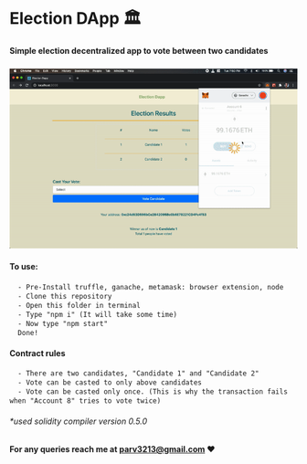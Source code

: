 # Election DApp 🏛

#### Simple election decentralized app to vote between two candidates

### ![GIF](Election-gif.gif)

#### To use:

      - Pre-Install truffle, ganache, metamask: browser extension, node
      - Clone this repository
      - Open this folder in terminal
      - Type "npm i" (It will take some time)
      - Now type "npm start"
      Done!

#### Contract rules

      - There are two candidates, "Candidate 1" and "Candidate 2"
      - Vote can be casted to only above candidates
      - Vote can be casted only once. (This is why the transaction fails when "Account 8" tries to vote twice)

###### \*used solidity compiler version 0.5.0

#### For any queries reach me at parv3213@gmail.com ❤️
